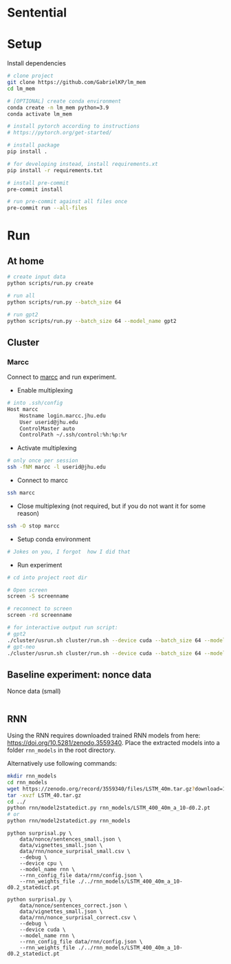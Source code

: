 # Sentential

# Setup

Install dependencies

```bash
# clone project
git clone https://github.com/GabrielKP/lm_mem
cd lm_mem

# [OPTIONAL] create conda environment
conda create -n lm_mem python=3.9
conda activate lm_mem

# install pytorch according to instructions
# https://pytorch.org/get-started/

# install package
pip install .

# for developing instead, install requirements.xt
pip install -r requirements.txt

# install pre-commit
pre-commit install

# run pre-commit against all files once
pre-commit run --all-files
```


# Run

## At home

```bash
# create input data
python scripts/run.py create

# run all
python scripts/run.py --batch_size 64

# run gpt2
python scripts/run.py --batch_size 64 --model_name gpt2
```

## Cluster

### Marcc

Connect to [marcc](https://www.marcc.jhu.edu/getting-started/connecting-to-marcc/) and run experiment.
* Enable multiplexing
```bash
# into .ssh/config
Host marcc
    Hostname login.marcc.jhu.edu
    User userid@jhu.edu
    ControlMaster auto
    ControlPath ~/.ssh/control:%h:%p:%r
```

* Activate multiplexing
```bash
# only once per session
ssh -fNM marcc -l userid@jhu.edu
```

* Connect to marcc
```bash
ssh marcc
```

* Close multiplexing (not required, but if you do not want it for some reason)
```bash
ssh -O stop marcc
```

* Setup conda environment
```bash
# Jokes on you, I forgot  how I did that
```

* Run experiment
```bash
# cd into project root dir

# Open screen
screen -S screenname

# reconnect to screen
screen -rd screenname

# for interactive output run script:
# gpt2
./cluster/usrun.sh cluster/run.sh --device cuda --batch_size 64 --model_name gpt2
# gpt-neo
./cluster/usrun.sh cluster/run.sh --device cuda --batch_size 64 --model_name 'EleutherAI/gpt-neo-1.3B'
```

## Baseline experiment: nonce data

Nonce data (small)
```bash

```

## RNN

Using the RNN requires downloaded trained RNN models from here:
https://doi.org/10.5281/zenodo.3559340.
Place the extracted models into a folder `rnn_models` in the root directory.

Alternatively use following commands:
```bash
mkdir rnn_models
cd rnn_models
wget https://zenodo.org/record/3559340/files/LSTM_40m.tar.gz?download=1 -O LSTM_40m.tar.gz
tar -xvzf LSTM_40.tar.gz
cd ../
python rnn/model2statedict.py rnn_models/LSTM_400_40m_a_10-d0.2.pt
# or
python rnn/model2statedict.py rnn_models
```

```
python surprisal.py \
    data/nonce/sentences_small.json \
    data/vignettes_small.json \
    data/rnn/nonce_surprisal_small.csv \
    --debug \
    --device cpu \
    --model_name rnn \
    --rnn_config_file data/rnn/config.json \
    --rnn_weights_file ./../rnn_models/LSTM_400_40m_a_10-d0.2_statedict.pt
```

```
python surprisal.py \
    data/nonce/sentences_correct.json \
    data/vignettes_small.json \
    data/rnn/nonce_surprisal_correct.csv \
    --debug \
    --device cuda \
    --model_name rnn \
    --rnn_config_file data/rnn/config.json \
    --rnn_weights_file ./../rnn_models/LSTM_400_40m_a_10-d0.2_statedict.pt
```
